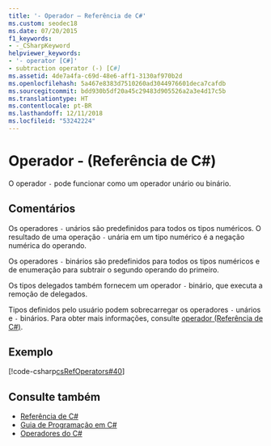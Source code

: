 ```yaml
---
title: '- Operador – Referência de C#'
ms.custom: seodec18
ms.date: 07/20/2015
f1_keywords:
- -_CSharpKeyword
helpviewer_keywords:
- '- operator [C#]'
- subtraction operator (-) [C#]
ms.assetid: 4de7a4fa-c69d-48e6-aff1-3130af970b2d
ms.openlocfilehash: 5a467e8383d7510260ad3044976601deca7cafdb
ms.sourcegitcommit: bdd930b5df20a45c29483d905526a2a3e4d17c5b
ms.translationtype: HT
ms.contentlocale: pt-BR
ms.lasthandoff: 12/11/2018
ms.locfileid: "53242224"
---
```

# <a name="--operator-c-reference"></a>Operador - (Referência de C#)
O operador `-` pode funcionar como um operador unário ou binário.  
  
## <a name="remarks"></a>Comentários  
 Os operadores `-` unários são predefinidos para todos os tipos numéricos. O resultado de uma operação `-` unária em um tipo numérico é a negação numérica do operando.  
  
 Os operadores `-` binários são predefinidos para todos os tipos numéricos e de enumeração para subtrair o segundo operando do primeiro.  
  
 Os tipos delegados também fornecem um operador `-` binário, que executa a remoção de delegados.  
  
 Tipos definidos pelo usuário podem sobrecarregar os operadores `-` unários e `-` binários. Para obter mais informações, consulte [operador (Referência de C#)](../../../csharp/language-reference/keywords/operator.md).  
  
## <a name="example"></a>Exemplo  
 [!code-csharp[csRefOperators#40](../../../csharp/language-reference/operators/codesnippet/CSharp/subtraction-operator_1.cs)]  
  
## <a name="see-also"></a>Consulte também

- [Referência de C#](../../../csharp/language-reference/index.md)  
- [Guia de Programação em C#](../../../csharp/programming-guide/index.md)  
- [Operadores do C#](../../../csharp/language-reference/operators/index.md)
